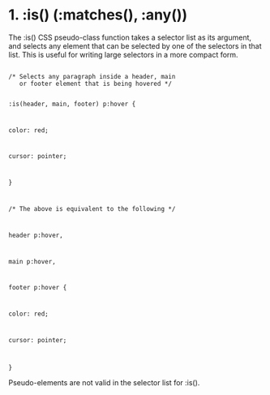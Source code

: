 # 1.    :is() (:matches(), :any())

The :is() CSS pseudo-class function takes a selector list as its argument, and selects any element that can be 
selected by one of the selectors in that list. This is useful for writing large selectors in a more compact form.

<Code>
/* Selects any paragraph inside a header, main
   or footer element that is being hovered */

:is(header, main, footer) p:hover {

  color: red;

  cursor: pointer;

}

/* The above is equivalent to the following */

header p:hover,

main p:hover,

footer p:hover {

  color: red;

  cursor: pointer;
  
}
</Code>

Pseudo-elements are not valid in the selector list for :is().